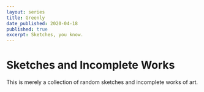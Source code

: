 ```yaml
---
layout: series
title: Greenly
date_published: 2020-04-18
published: true
excerpt: Sketches, you know.
---
```


# Sketches and Incomplete Works

This is merely a collection of random  sketches and incomplete works of art.